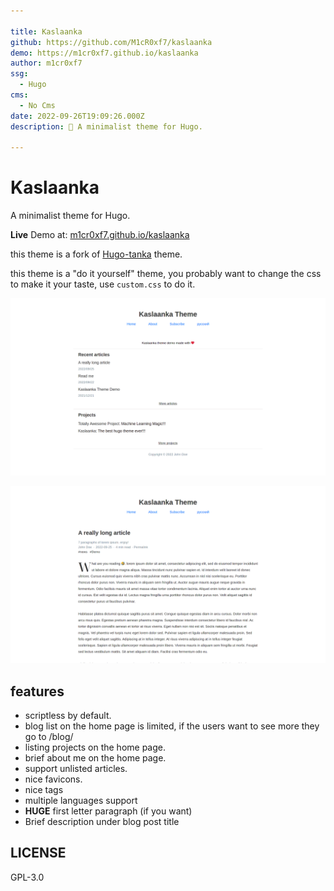 ```yaml
---

title: Kaslaanka
github: https://github.com/M1cR0xf7/kaslaanka
demo: https://m1cr0xf7.github.io/kaslaanka
author: m1cr0xf7
ssg:
  - Hugo
cms:
  - No Cms
date: 2022-09-26T19:09:26.000Z
description: 📝 A minimalist theme for Hugo.

---
```



# Kaslaanka

A minimalist theme for Hugo.

__**Live**__ Demo at: [m1cr0xf7.github.io/kaslaanka](https://m1cr0xf7.github.io/kaslaanka/)

this theme is a fork of [Hugo-tanka](https://github.com/nanxstats/hugo-tanka) theme.

this theme is a "do it yourself" theme, you probably want to change the css to make it your taste,
use `custom.css` to do it.


![tn.png](https://github.com/M1cR0xf7/kaslaanka/blob/f568378ba9b2be2afa2db1cfbd36ad51d04348e6/images/tn.png?raw=true)

![screenshot.png](https://github.com/M1cR0xf7/kaslaanka/blob/master/images/screenshot.png?raw=true)


## features
- scriptless by default.
- blog list on the home page is limited, if the users want to see more they go to /blog/
- listing projects on the home page.
- brief about me on the home page.
- support unlisted articles.
- nice favicons.
- nice tags
- multiple languages support
- **HUGE** first letter paragraph (if you want)
- Brief description under blog post title

## LICENSE
GPL-3.0
